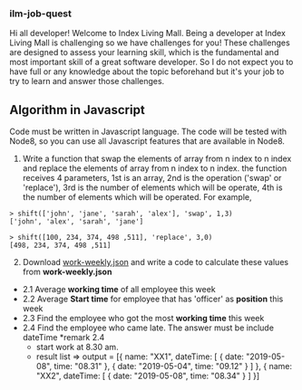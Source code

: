 ### ilm-job-quest

Hi all developer! Welcome to Index Living Mall. Being a developer at Index Living Mall is challenging so we have challenges for you! These challenges are designed to assess your learning skill, which is the fundamental and most important skill of a great software developer. So I do not expect you to have full or any knowledge about the topic beforehand but it's your job to try to learn and answer those challenges.

## Algorithm in Javascript
Code must be written in Javascript language. The code will be tested with Node8, so you can use all Javascript features that are available in Node8.

1. Write a function that swap the elements of array from n index to n index and replace the elements of array from n index to n index. the function receives 4 parameters, 1st is an array, 2nd is the operation ('swap' or 'replace'), 3rd is the number of elements which will be operate, 4th is the number of elements which will be operated. For example,

```
> shift(['john', 'jane', 'sarah', 'alex'], 'swap', 1,3)
['john', 'alex', 'sarah', 'jane']

> shift([100, 234, 374, 498 ,511], 'replace', 3,0)
[498, 234, 374, 498 ,511]
```

2. Download [work-weekly.json](https://github.com/indexlivingmall/ilm-job-quest/blob/master/work-weekly.json) and write a code to calculate these values from **work-weekly.json**
- 2.1 Average **working time** of all employee this week
- 2.2 Average **Start time** for employee that has 'officer' as **position** this week
- 2.3 Find the employee who got the most **working time** this week
- 2.4 Find the employee who came late. The answer must be include dateTime 
    *remark 2.4
    - start work at 8.30 am.
    - result list => 
        output = [{
            name: "XX1",
            dateTime: [
                {
                    date: "2019-05-08",
                    time: "08.31"
                },
                {
                    date: "2019-05-04",
                    time: "09.12"
                }
            ]
        },
        {
            name: "XX2",
            dateTime: [
                {
                    date: "2019-05-08",
                    time: "08.34"
                }
            ]
        }]